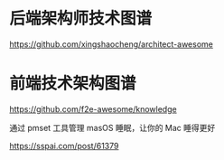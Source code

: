 # 后端架构师技术图谱
https://github.com/xingshaocheng/architect-awesome

# 前端技术架构图谱
https://github.com/f2e-awesome/knowledge



通过 pmset 工具管理 masOS 睡眠，让你的 Mac 睡得更好

https://sspai.com/post/61379
